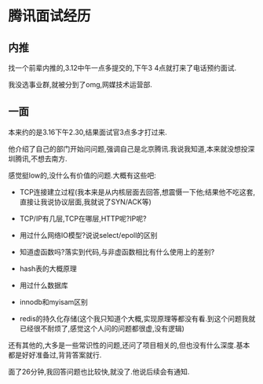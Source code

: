 腾讯面试经历
===

## 内推

找一个前辈内推的,3.12中午一点多提交的,下午3 4点就打来了电话预约面试.

我没选事业群,就被分到了omg,网媒技术运营部.

## 一面

本来约的是3.16下午2.30,结果面试官3点多才打过来.

他介绍了自己的部门开始问问题,强调自己是北京腾讯.我说我知道,本来就没想投深圳腾讯,不想去南方.

感觉挺low的,没什么有价值的问题.大概有这些吧:

* TCP连接建立过程(我本来是从内核层面去回答,想震慑一下他;结果他不吃这套,直接让我说协议层面,我就说了SYN/ACK等)

* TCP/IP有几层,TCP在哪层,HTTP呢?IP呢?

* 用过什么网络IO模型?说说select/epoll的区别

* 知道虚函数吗?落实到代码,与非虚函数相比有什么使用上的差别?

* hash表的大概原理

* 用过什么数据库

* innodb和myisam区别

* redis的持久化存储(这个我只知道个大概,实现原理等都没有看.到这个问题我就已经很不耐烦了,感觉这个人问的问题都很虚,没有逻辑)

还有其他的,大多是一些常识性的问题,还问了项目相关的,但也没有什么深度.基本都是好好准备过,背背答案就行.

面了26分钟,我回答问题也比较快,就没了.他说后续会有通知.